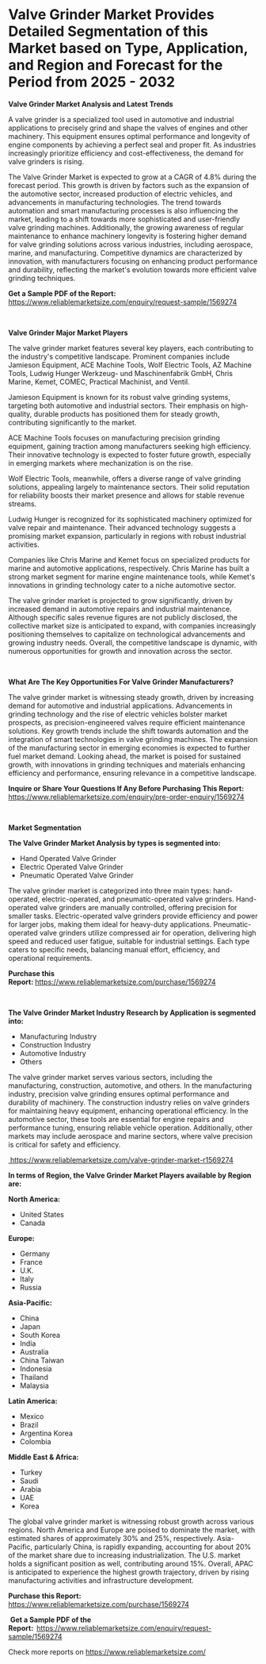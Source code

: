 <p><h1>Valve Grinder Market Provides Detailed Segmentation of this Market based on Type, Application, and Region and Forecast for the Period from 2025 - 2032</h1></p><p><strong>Valve Grinder Market Analysis and Latest Trends</strong></p>
<p><p>A valve grinder is a specialized tool used in automotive and industrial applications to precisely grind and shape the valves of engines and other machinery. This equipment ensures optimal performance and longevity of engine components by achieving a perfect seal and proper fit. As industries increasingly prioritize efficiency and cost-effectiveness, the demand for valve grinders is rising.</p><p>The Valve Grinder Market is expected to grow at a CAGR of 4.8% during the forecast period. This growth is driven by factors such as the expansion of the automotive sector, increased production of electric vehicles, and advancements in manufacturing technologies. The trend towards automation and smart manufacturing processes is also influencing the market, leading to a shift towards more sophisticated and user-friendly valve grinding machines. Additionally, the growing awareness of regular maintenance to enhance machinery longevity is fostering higher demand for valve grinding solutions across various industries, including aerospace, marine, and manufacturing. Competitive dynamics are characterized by innovation, with manufacturers focusing on enhancing product performance and durability, reflecting the market's evolution towards more efficient valve grinding techniques.</p></p>
<p><strong>Get a Sample PDF of the Report:&nbsp;</strong> <a href="https://www.reliablemarketsize.com/enquiry/request-sample/1569274?utm_campaign=2634&utm_medium=2&utm_source=Github&utm_content=ia&utm_term=25032025&utm_id=valve-grinder">https://www.reliablemarketsize.com/enquiry/request-sample/1569274</a></p>
<p>&nbsp;</p>
<p><strong>Valve Grinder Major Market Players</strong></p>
<p><p>The valve grinder market features several key players, each contributing to the industry's competitive landscape. Prominent companies include Jamieson Equipment, ACE Machine Tools, Wolf Electric Tools, AZ Machine Tools, Ludwig Hunger Werkzeug- und Maschinenfabrik GmbH, Chris Marine, Kemet, COMEC, Practical Machinist, and Ventil.</p><p>Jamieson Equipment is known for its robust valve grinding systems, targeting both automotive and industrial sectors. Their emphasis on high-quality, durable products has positioned them for steady growth, contributing significantly to the market.</p><p>ACE Machine Tools focuses on manufacturing precision grinding equipment, gaining traction among manufacturers seeking high efficiency. Their innovative technology is expected to foster future growth, especially in emerging markets where mechanization is on the rise.</p><p>Wolf Electric Tools, meanwhile, offers a diverse range of valve grinding solutions, appealing largely to maintenance sectors. Their solid reputation for reliability boosts their market presence and allows for stable revenue streams.</p><p>Ludwig Hunger is recognized for its sophisticated machinery optimized for valve repair and maintenance. Their advanced technology suggests a promising market expansion, particularly in regions with robust industrial activities.</p><p>Companies like Chris Marine and Kemet focus on specialized products for marine and automotive applications, respectively. Chris Marine has built a strong market segment for marine engine maintenance tools, while Kemet's innovations in grinding technology cater to a niche automotive sector.</p><p>The valve grinder market is projected to grow significantly, driven by increased demand in automotive repairs and industrial maintenance. Although specific sales revenue figures are not publicly disclosed, the collective market size is anticipated to expand, with companies increasingly positioning themselves to capitalize on technological advancements and growing industry needs. Overall, the competitive landscape is dynamic, with numerous opportunities for growth and innovation across the sector.</p></p>
<p>&nbsp;</p>
<p><strong>What Are The Key Opportunities For Valve Grinder Manufacturers?</strong></p>
<p><p>The valve grinder market is witnessing steady growth, driven by increasing demand for automotive and industrial applications. Advancements in grinding technology and the rise of electric vehicles bolster market prospects, as precision-engineered valves require efficient maintenance solutions. Key growth trends include the shift towards automation and the integration of smart technologies in valve grinding machines. The expansion of the manufacturing sector in emerging economies is expected to further fuel market demand. Looking ahead, the market is poised for sustained growth, with innovations in grinding techniques and materials enhancing efficiency and performance, ensuring relevance in a competitive landscape.</p></p>
<p><strong>Inquire or Share Your Questions If Any Before Purchasing This Report:</strong> <a href="https://www.reliablemarketsize.com/enquiry/pre-order-enquiry/1569274?utm_campaign=2634&utm_medium=2&utm_source=Github&utm_content=ia&utm_term=25032025&utm_id=valve-grinder">https://www.reliablemarketsize.com/enquiry/pre-order-enquiry/1569274</a></p>
<p>&nbsp;</p>
<p><strong>Market Segmentation</strong></p>
<p><strong>The Valve Grinder Market Analysis by types is segmented into:</strong></p>
<p><ul><li>Hand Operated Valve Grinder</li><li>Electric Operated Valve Grinder</li><li>Pneumatic Operated Valve Grinder</li></ul></p>
<p><p>The valve grinder market is categorized into three main types: hand-operated, electric-operated, and pneumatic-operated valve grinders. Hand-operated valve grinders are manually controlled, offering precision for smaller tasks. Electric-operated valve grinders provide efficiency and power for larger jobs, making them ideal for heavy-duty applications. Pneumatic-operated valve grinders utilize compressed air for operation, delivering high speed and reduced user fatigue, suitable for industrial settings. Each type caters to specific needs, balancing manual effort, efficiency, and operational requirements.</p></p>
<p><strong>Purchase this Report:&nbsp;</strong><a href="https://www.reliablemarketsize.com/purchase/1569274?utm_campaign=2634&utm_medium=2&utm_source=Github&utm_content=ia&utm_term=25032025&utm_id=valve-grinder">https://www.reliablemarketsize.com/purchase/1569274</a></p>
<p>&nbsp;</p>
<p><strong>The Valve Grinder Market Industry Research by Application is segmented into:</strong></p>
<p><ul><li>Manufacturing Industry</li><li>Construction Industry</li><li>Automotive Industry</li><li>Others</li></ul></p>
<p><p>The valve grinder market serves various sectors, including the manufacturing, construction, automotive, and others. In the manufacturing industry, precision valve grinding ensures optimal performance and durability of machinery. The construction industry relies on valve grinders for maintaining heavy equipment, enhancing operational efficiency. In the automotive sector, these tools are essential for engine repairs and performance tuning, ensuring reliable vehicle operation. Additionally, other markets may include aerospace and marine sectors, where valve precision is critical for safety and efficiency.</p></p>
<p><a href="https://www.reliablemarketsize.com/valve-grinder-market-r1569274?utm_campaign=2634&utm_medium=2&utm_source=Github&utm_content=ia&utm_term=25032025&utm_id=valve-grinder">&nbsp;https://www.reliablemarketsize.com/valve-grinder-market-r1569274</a></p>
<p><strong>In terms of Region, the Valve Grinder Market Players available by Region are:</strong></p>
<p>
    <p> <strong> North America: </strong>
        <ul>
            <li>United States</li>
            <li>Canada</li>
        </ul>
        </p> 
    <p> <strong> Europe: </strong>
        <ul>
            <li>Germany</li>
            <li>France</li>
            <li>U.K.</li>
            <li>Italy</li>
            <li>Russia</li>
        </ul>
        </p> 
    <p> <strong> Asia-Pacific: </strong>
        <ul>
            <li>China</li>
            <li>Japan</li>
            <li>South Korea</li>
            <li>India</li>
            <li>Australia</li>
            <li>China Taiwan</li>
            <li>Indonesia</li>
            <li>Thailand</li>
            <li>Malaysia</li>
        </ul>
        </p> 
    <p> <strong> Latin America: </strong>
        <ul>
            <li>Mexico</li>
            <li>Brazil</li>
            <li>Argentina Korea</li>
            <li>Colombia</li>
        </ul>
        </p> 
    <p> <strong> Middle East & Africa: </strong>
        <ul>
            <li>Turkey</li>
            <li>Saudi</li>
            <li>Arabia</li>
            <li>UAE</li>
            <li>Korea</li>
        </ul>
    </p>
    </p>
<p><p>The global valve grinder market is witnessing robust growth across various regions. North America and Europe are poised to dominate the market, with estimated shares of approximately 30% and 25%, respectively. Asia-Pacific, particularly China, is rapidly expanding, accounting for about 20% of the market share due to increasing industrialization. The U.S. market holds a significant position as well, contributing around 15%. Overall, APAC is anticipated to experience the highest growth trajectory, driven by rising manufacturing activities and infrastructure development.</p></p>
<p><strong>Purchase this Report: </strong><a href="https://www.reliablemarketsize.com/purchase/1569274?utm_campaign=2634&utm_medium=2&utm_source=Github&utm_content=ia&utm_term=25032025&utm_id=valve-grinder">https://www.reliablemarketsize.com/purchase/1569274</a></p>
<p>&nbsp;<strong>Get a Sample PDF of the Report:&nbsp;&nbsp;</strong><a href="https://www.reliablemarketsize.com/enquiry/request-sample/1569274?utm_campaign=2634&utm_medium=2&utm_source=Github&utm_content=ia&utm_term=25032025&utm_id=valve-grinder">https://www.reliablemarketsize.com/enquiry/request-sample/1569274</a></p>
<p><strong></strong></p>
<p>Check more reports on <a href="https://www.reliablemarketsize.com/?utm_campaign=2634&utm_medium=2&utm_source=Github&utm_content=ia&utm_term=25032025&utm_id=valve-grinder">https://www.reliablemarketsize.com/</a></p>